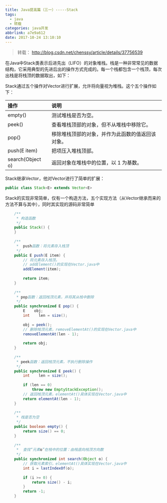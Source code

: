 ```yaml
---
title: Java提高篇（三一）-----Stack
tags:
  - java
  - 转载
categories: java开发
abbrlink: a7e9a612
date: 2017-10-24 13:10:10
---
```

> 转载： http://blog.csdn.net/chenssy/article/details/37756539

 在Java中Stack类表示后进先出（LIFO）的对象堆栈。栈是一种非常常见的数据结构，它采用典型的先进后出的操作方式完成的。每一个栈都包含一个栈顶，每次出栈是将栈顶的数据取出，如下：


Stack通过五个操作对Vector进行扩展，允许将向量视为堆栈。这个五个操作如下：


|           操作	          |            说明         |
|:--------------------------|:------------------------|
|empty()                    |   测试堆栈是否为空。       |
|peek()                     |查看堆栈顶部的对象，但不从堆栈中移除它。|
|pop()                      |移除堆栈顶部的对象，并作为此函数的值返回该对象。|
|push(E item)               |把项压入堆栈顶部。|
|search(Object o)           |返回对象在堆栈中的位置，以 1 为基数。|

<!-- more -->

Stack继承Vector，他对Vector进行了简单的扩展：
```java
public class Stack<E> extends Vector<E>  
```

Stack的实现非常简单，仅有一个构造方法，五个实现方法（从Vector继承而来的方法不算与其中），同时其实现的源码非常简单
```java
    /** 
     * 构造函数 
     */  
    public Stack() {  
    }  
  
    /** 
     *  push函数：将元素存入栈顶 
     */  
    public E push(E item) {  
        // 将元素存入栈顶。  
        // addElement()的实现在Vector.java中  
        addElement(item);  
  
        return item;  
    }  
  
    /** 
     * pop函数：返回栈顶元素，并将其从栈中删除 
     */  
    public synchronized E pop() {  
        E    obj;  
        int    len = size();  
  
        obj = peek();  
        // 删除栈顶元素，removeElementAt()的实现在Vector.java中  
        removeElementAt(len - 1);  
  
        return obj;  
    }  
  
    /** 
     * peek函数：返回栈顶元素，不执行删除操作 
     */  
    public synchronized E peek() {  
        int    len = size();  
  
        if (len == 0)  
            throw new EmptyStackException();  
        // 返回栈顶元素，elementAt()具体实现在Vector.java中  
        return elementAt(len - 1);  
    }  
  
    /** 
     * 栈是否为空 
     */  
    public boolean empty() {  
        return size() == 0;  
    }  
  
    /** 
     *  查找“元素o”在栈中的位置：由栈底向栈顶方向数 
     */  
    public synchronized int search(Object o) {  
        // 获取元素索引，elementAt()具体实现在Vector.java中  
        int i = lastIndexOf(o);  
  
        if (i >= 0) {  
            return size() - i;  
        }  
        return -1;  
    } 
```